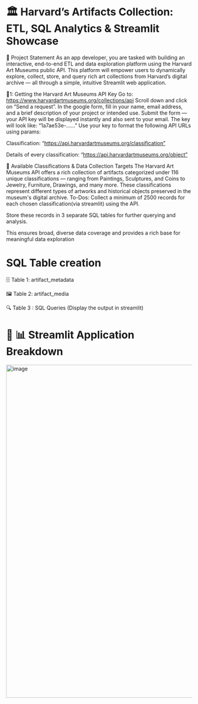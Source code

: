 # 🏛️ Harvard’s Artifacts Collection: ETL, SQL Analytics & Streamlit Showcase
📌 Project Statement
As an app developer, you are tasked with building an interactive, end-to-end ETL and data exploration platform using the Harvard Art Museums public API. This platform will empower users to dynamically explore, collect, store, and query rich art collections from Harvard’s digital archive — all through a simple, intuitive Streamlit web application.

📝1: Getting the Harvard Art Museums API Key 
Go to: https://www.harvardartmuseums.org/collections/api Scroll down and click on “Send a request”. In the google form, fill in your name, email address, and a brief description of your project or intended use. Submit the form — your API key will be displayed instantly and also sent to your email. The key will look like: “1a7ae53e-......” Use your key to format the following API URLs using params: 

Classification: “https://api.harvardartmuseums.org/classification” 

Details of every classification: “https://api.harvardartmuseums.org/object”

📂 Available Classifications & Data Collection Targets The Harvard Art Museums API offers a rich collection of artifacts categorized under 116 unique classifications — ranging from Paintings, Sculptures, and Coins to Jewelry, Furniture, Drawings, and many more. These classifications represent different types of artworks and historical objects preserved in the museum's digital archive. To-Dos: Collect a minimum of 2500 records for each chosen classification(via streamlit) using the API.

Store these records in 3 separate SQL tables for further querying and analysis.

This ensures broad, diverse data coverage and provides a rich base for meaningful data exploration

# SQL Table creation
🗄️ Table 1: artifact_metadata 

🖼️ Table 2: artifact_media 

🔍 Table 3 : SQL Queries (Display the output in streamlit)

# 📌 📊 Streamlit Application Breakdown
<img width="1888" height="902" alt="image" src="https://github.com/user-attachments/assets/101cacb5-7cae-4574-ad2d-881f99f55f5c" />

